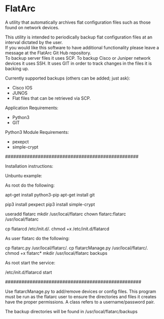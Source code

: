 # FlatArc
A utility that automatically archives flat configuration files such as those found on network devices.

This utility is intended to periodically backup flat configuration files at an interval dictated by the user.  
If you would like this software to have additional functionality please leave a message at the FlatArc Git Hub repository.  
To backup server files it uses SCP.  To backup Cisco or Juniper network devices it uses SSH.  It uses GIT in order to track 
changes in the files it is backing up.

Currently supported backups (others can be added; just ask):
- Cisco IOS
- JUNOS
- Flat files that can be retrieved via SCP.

Application Requirements:
- Python3
- GIT

Python3 Module Requirements:
- pexepct
- simple-crypt

#################################################

Installation instructions:

Unbuntu example:

As root do the following:

apt-get install python3-pip
apt-get install git

pip3 install pexpect
pip3 install simple-crypt

useradd flatarc
mkdir /usr/local/flatarc
chown flatarc:flatarc /usr/local/flatarc

cp flatarcd /etc/init.d/.
chmod +x /etc/init.d/flatarcd

As user flatarc do the following:

cp flatarc.py /usr/local/flatarc/.
cp flatarcManage.py /usr/local/flatarc/.
chmod +x flatarc*
mkdir /usr/local/flatarc backups

As root start the service:

/etc/init.d/flatarcd start

##################################################

Use flatarcManage.py to add/remove devices or config files.  This program must be run as the flatarc user to ensure the 
directories and files it creates have the proper permissions.  A class refers to a username/password pair.

The backup directories will be found in /usr/local/flatarc/backups


